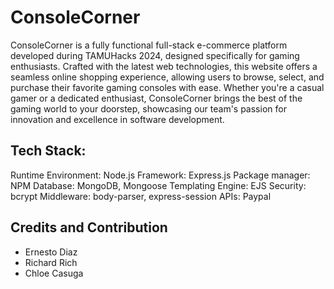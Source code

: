 # ConsoleCorner

ConsoleCorner is a fully functional full-stack e-commerce platform developed during TAMUHacks 2024, designed specifically for gaming enthusiasts. Crafted with the latest web technologies, this website offers a seamless online shopping experience, allowing users to browse, select, and purchase their favorite gaming consoles with ease. Whether you're a casual gamer or a dedicated enthusiast, ConsoleCorner brings the best of the gaming world to your doorstep, showcasing our team's passion for innovation and excellence in software development.

## Tech Stack: 
Runtime Environment: Node.js
Framework: Express.js
Package manager: NPM
Database: MongoDB, Mongoose
Templating Engine: EJS
Security: bcrypt
Middleware: body-parser, express-session
APIs: Paypal

## Credits and Contribution

* Ernesto Diaz
* Richard Rich
* Chloe Casuga
